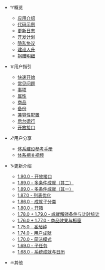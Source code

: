 - ♈概览

  - [应用介绍](home.md)
  - [代码示例](docs/introduction/codes.md)
  - [更新日志](introduction/release_log.md)
  - [开发计划](docs/introduction/development_plan.md)
  - [隐私协议](introduction/privacy-trems.md)
  - [建设人升](introduction/support_us.md)
  - [捐赠明细](introduction/donation.md)
- ♉用户指引

  - [快速开始](guide/hello_lifeup.md)
  - [常见问题](guide/faq.md)
  - [事项](guide/tasks.md)
  - [属性](guide/attributes.md)
  - [商品](guide/shop_item.md)
  - [备份](guide/backup.md)
  - [兼容性配置](guide/compatibility.md)
  - [后台运行](guide/background_running.md)
  - [开放接口](guide/api.md)
- ♐用户分享

  - [体系建设参考手册](guide/user/system_01.md)
  - [体系相关视频](guide/user/system_02.md)
- ♑更新介绍
  - [1.90.0 - 开放接口](features/190.md)
  - [1.89.0 - 多条件成就（其二）](features/189_2.md)
  - [1.89.0 - 多条件成就（其一）](features/189_1.md)
  - [1.87.0 - 列表优化](features/187.md)
  - [1.86.0 - 成就子分类](features/186.md)
  - [1.80.0 - 开箱](features/180.md)
  - [1.78.0 + 1.79.0 - 成就解锁条件与计时统计](features/178-9.md)
  - [1.76.0 + 1.77.0 - 商品效果与橱窗](features/176-7.md)
  - [1.75.0 - 番茄钟](features/175.md)
  - [1.74.0 - 用户成就](features/174.md)
  - [1.70.0 - 简洁模式](features/170.md)
  - [1.69.0 - 子任务](features/169.md)
  - [1.68.0 - 系统成就与日历](features/168.md)
- ♒其他